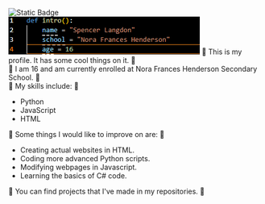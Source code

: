 
![Static Badge](https://img.shields.io/badge/Spencer%20Langdon-Nora%20Frances%20Henderson-blue)<br>
![](introduction.png)
🎊 This is my profile. It has some cool things on it. 🎊<br> 
🏫 I am 16 and am currently enrolled at Nora Frances Henderson Secondary School. 🏫<br>
🦾 My skills include: 🦾 
- Python
- JavaScript
- HTML

🧠 Some things I would like to improve on are: 🧠
- Creating actual websites in HTML.
- Coding more advanced Python scripts.
- Modifying webpages in Javascript.
- Learning the basics of C# code.

📁 You can find projects that I've made in my repositories. 📁
